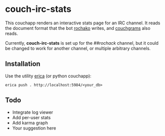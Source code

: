 couch-irc-stats
===============

This couchapp renders an interactive stats page for an IRC channel. It reads the
document format that the bot [rochako](https://github.com/rochack/rochako)
writes, and [couchgrams](https://github.com/clehner/couchgrams) also reads.

Currently, **couch-irc-stats** is set up for the *##rochack* channel, but it
could be changed to work for another channel, or multiple arbitrary channels.

Installation
------------

Use the utility [erica](https://github.com/benoitc/erica) (or python couchapp):

    erica push . http://localhost:5984/<your_db>

Todo
----
- Integrate log viewer
- Add per-user stats
- Add karma graph
- Your suggestion here
